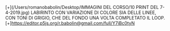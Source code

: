 [+](/Users/romanobabolin/Desktop/IMMAGINI DEL CORSO/10 PRINT DEL 7-4-2019.jpg)
LABIRINTO CON VARIAZIONE DI COLORE SIA DELLE LINEE, CON TONI DI GRIGIO,  CHE DEL FONDO UNA VOLTA COMPLETATO IL LOOP.
[+]https://editor.p5js.org/r.babolin@gmail.com/full/Y7iBc0tyN